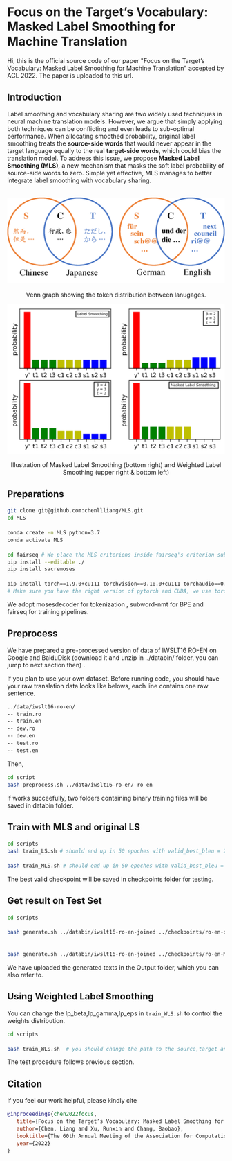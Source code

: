 # Focus on the Target’s Vocabulary: Masked Label Smoothing for Machine Translation
Hi, this is the official source code of our paper "Focus on the Target’s Vocabulary: Masked Label Smoothing for Machine Translation" accepted by ACL 2022. The paper is uploaded to this url.

## Introduction


Label smoothing and vocabulary sharing are two widely used techniques in neural machine translation models. However, we argue that simply applying both techniques can be conflicting and even leads to sub-optimal performance. When allocating smoothed probability, original label smoothing treats the **source-side words** that would never appear in the target language equally to the real **target-side words**, which could bias the translation model. To address this issue, we propose **Masked Label Smoothing (MLS)**, a new mechanism that masks the soft label probability of source-side words to zero. Simple yet effective, MLS manages to better integrate label smoothing with vocabulary sharing. 


<br>

<div align=center>
<img width="600" src="./venn.png"/>
  
 Venn graph showing the token distribution between lanugages.
</div>




<div align=center>
<img width="600" src="./bars.png"/>
  
  Illustration of Masked Label Smoothing (bottom right) and Weighted Label Smoothing (upper right & bottom left)

</div>




## Preparations

```bash
git clone git@github.com:chenllliang/MLS.git
cd MLS

conda create -n MLS python=3.7
conda activate MLS

cd fairseq # We place the MLS criterions inside fairseq's criterion sub-folder, you can find them there.
pip install --editable ./
pip install sacremoses

pip install torch==1.9.0+cu111 torchvision==0.10.0+cu111 torchaudio==0.9.0 -f https://download.pytorch.org/whl/torch_stable.html
# Make sure you have the right version of pytorch and CUDA, we use torch 1.9.0+cu111
```

We adopt mosesdecoder for tokenization , subword-nmt for BPE and fairseq for training pipelines.


## Preprocess

We have prepared a pre-processed version of data of IWSLT16 RO-EN on Google and BaiduDisk (download it and unzip in ../databin/ folder, you can jump to next section then) .


If you plan to use your own dataset. Before running code, you should have your raw translation data looks like belows, each line contains one raw sentence.
```bash
../data/iwslt16-ro-en/
-- train.ro
-- train.en
-- dev.ro
-- dev.en
-- test.ro
-- test.en
```

Then,

```bash
cd script
bash preprocess.sh ../data/iwslt16-ro-en/ ro en
```

if works succeefully, two folders containing binary training files will be saved in databin folder.



## Train with MLS and original LS 


```bash
cd scripts
bash train_LS.sh # should end up in 50 epoches with valid_best_bleu = 22.38

bash train_MLS.sh # should end up in 50 epoches with valid_best_bleu = 22.72
```

The best valid checkpoint will be saved in checkpoints folder for testing.


## Get result on Test Set 

```bash
cd scripts

bash generate.sh ../databin/iwslt16-ro-en-joined ../checkpoints/ro-en-ori-0.1 ../Output/ro-en-ori-ls.out # should get BLEU4 = 22.54


bash generate.sh ../databin/iwslt16-ro-en-joined ../checkpoints/ro-en-MLS-0.1 ../Output/ro-en-MLS-ls.out # should get BLEU4 = 22.89
```
We have uploaded the generated texts in the Output folder, which you can also refer to.

## Using Weighted Label Smoothing

You can change the lp_beta,lp_gamma,lp_eps in `train_WLS.sh` to control the weights distribution.

```bash
cd scripts

bash train_WLS.sh  # you should change the path to the source,target and joined vocabulary individually

```

The test procedure follows previous section.

## Citation
If you feel our work helpful, please kindly cite

```bib
@inproceedings{chen2022focus,
   title={Focus on the Target’s Vocabulary: Masked Label Smoothing for Machine Translation},
   author={Chen, Liang and Xu, Runxin and Chang, Baobao},
   booktitle={The 60th Annual Meeting of the Association for Computational Linguistics},
   year={2022}
}
```
